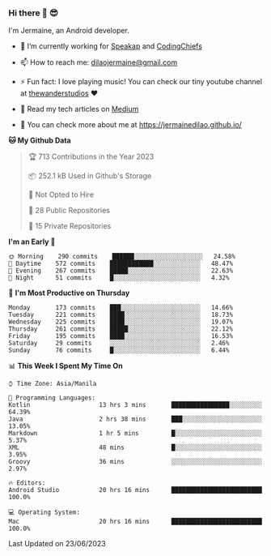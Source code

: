 ### Hi there 👋 😎
I'm Jermaine, an Android developer.

- 🔭 I’m currently working for [Speakap](https://www.speakap.com/) and [CodingChiefs](https://codingchiefs.com/en/)

- 📫 How to reach me: dilaojermaine@gmail.com

- ⚡ Fun fact: I love playing music! You can check our tiny youtube channel at [thewanderstudios](https://www.youtube.com/thewanderstudios) ♥️

- 📖 Read my tech articles on [Medium](https://jermainedilao.medium.com/)

- 👀 You can check more about me at https://jermainedilao.github.io/

<!--
**jermainedilao/jermainedilao** is a ✨ _special_ ✨ repository because its `README.md` (this file) appears on your GitHub profile.

Here are some ideas to get you started:

- 🔭 I’m currently working on ...
- 🌱 I’m currently learning ...
- 👯 I’m looking to collaborate on ...
- 🤔 I’m looking for help with ...
- 💬 Ask me about ...
- 📫 How to reach me: ...
- 😄 Pronouns: ...
- ⚡ Fun fact: ...
-->

<!--START_SECTION:waka-->
**🐱 My Github Data** 

> 🏆 713 Contributions in the Year 2023
 > 
> 📦 252.1 kB Used in Github's Storage 
 > 
> 🚫 Not Opted to Hire
 > 
> 📜 28 Public Repositories 
 > 
> 🔑 15 Private Repositories  
 > 
**I'm an Early 🐤** 

```text
🌞 Morning    290 commits    ██████░░░░░░░░░░░░░░░░░░░   24.58% 
🌆 Daytime    572 commits    ████████████░░░░░░░░░░░░░   48.47% 
🌃 Evening    267 commits    █████░░░░░░░░░░░░░░░░░░░░   22.63% 
🌙 Night      51 commits     █░░░░░░░░░░░░░░░░░░░░░░░░   4.32%

```
📅 **I'm Most Productive on Thursday** 

```text
Monday       173 commits    ███░░░░░░░░░░░░░░░░░░░░░░   14.66% 
Tuesday      221 commits    ████░░░░░░░░░░░░░░░░░░░░░   18.73% 
Wednesday    225 commits    ████░░░░░░░░░░░░░░░░░░░░░   19.07% 
Thursday     261 commits    █████░░░░░░░░░░░░░░░░░░░░   22.12% 
Friday       195 commits    ████░░░░░░░░░░░░░░░░░░░░░   16.53% 
Saturday     29 commits     ░░░░░░░░░░░░░░░░░░░░░░░░░   2.46% 
Sunday       76 commits     █░░░░░░░░░░░░░░░░░░░░░░░░   6.44%

```


📊 **This Week I Spent My Time On** 

```text
⌚︎ Time Zone: Asia/Manila

💬 Programming Languages: 
Kotlin                   13 hrs 3 mins       ████████████████░░░░░░░░░   64.39% 
Java                     2 hrs 38 mins       ███░░░░░░░░░░░░░░░░░░░░░░   13.05% 
Markdown                 1 hr 5 mins         █░░░░░░░░░░░░░░░░░░░░░░░░   5.37% 
XML                      48 mins             █░░░░░░░░░░░░░░░░░░░░░░░░   3.95% 
Groovy                   36 mins             ░░░░░░░░░░░░░░░░░░░░░░░░░   2.97%

🔥 Editors: 
Android Studio           20 hrs 16 mins      █████████████████████████   100.0%

💻 Operating System: 
Mac                      20 hrs 16 mins      █████████████████████████   100.0%

```


 Last Updated on 23/06/2023
<!--END_SECTION:waka-->
